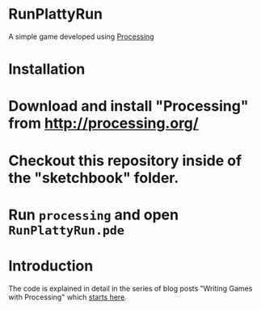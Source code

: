 RunPlattyRun
============

A simple game developed using [Processing](http://processing.org/)

Installation
============

# Download and install "Processing" from http://processing.org/
# Checkout this repository inside of the "sketchbook" folder.
# Run `processing` and open `RunPlattyRun.pde`

Introduction
============

The code is explained in detail in the series of blog posts "Writing Games with Processing" which [starts here](http://blog.pdark.de/2013/12/15/writing-games-with-processing-getting-started/).

